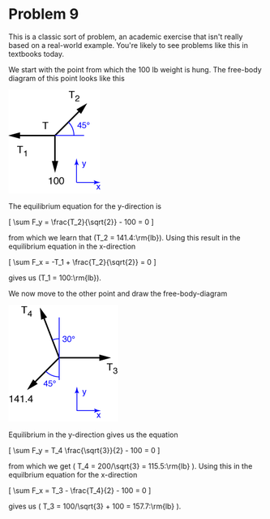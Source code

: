# Problem 9 #

This is a classic sort of problem, an academic exercise that isn't really based on a real-world example. You're likely to see problems like this in textbooks today.

We start with the point from which the 100 lb weight is hung. The free-body diagram of this point looks like this

<img src="images/009a.png" alt= "" />

The equilibrium equation for the y-direction is

\[ \sum F_y = \frac{T_2}{\sqrt{2}} - 100 = 0 \]

from which we learn that \(T_2 = 141.4\:\rm{lb}\). Using this result in the equilibrium equation in the x-direction

\[ \sum F_x = -T_1 + \frac{T_2}{\sqrt{2}} = 0 \]

gives us \(T_1 = 100\:\rm{lb}\).

We now move to the other point and draw the free-body-diagram

<img src="images/009b.png" alt= "" />

Equilibrium in the y-direction gives us the equation

\[ \sum F_y = T_4 \frac{\sqrt{3}}{2} - 100 = 0 \]

from which we get \( T_4 = 200/\sqrt{3} = 115.5\:\rm{lb} \). Using this in the equilbrium equation for the x-direction

\[ \sum F_x = T_3 - \frac{T_4}{2} - 100 =  0 \]

gives us \( T_3 = 100/\sqrt{3} + 100 = 157.7\:\rm{lb} \).
